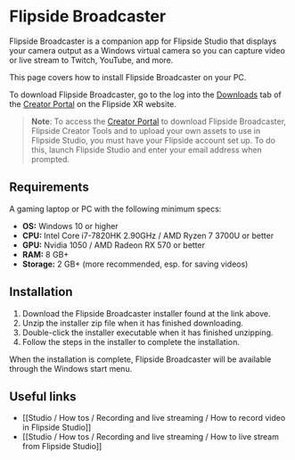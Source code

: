 # Flipside Broadcaster

Flipside Broadcaster is a companion app for Flipside Studio that displays your camera output as a Windows virtual camera so you can capture video or live stream to Twitch, YouTube, and more.

This page covers how to install Flipside Broadcaster on your PC.

To download Flipside Broadcaster, go to the log into the [Downloads](/downloads) tab of the [Creator Portal](https://www.flipsidexr.com/user) on the Flipside XR website.

> **Note**: To access the [Creator Portal](https://www.flipsidexr.com/user) to download Flipside Broadcaster, Flipside Creator Tools and to upload your own assets to use in Flipside Studio, you must have your Flipside account set up. To do this, launch Flipside Studio and enter your email address when prompted.  

## Requirements

A gaming laptop or PC with the following minimum specs:

- **OS:** Windows 10 or higher
- **CPU:** Intel Core i7-7820HK 2.90GHz / AMD Ryzen 7 3700U or better
- **GPU:** Nvidia 1050 / AMD Radeon RX 570 or better
- **RAM:** 8 GB+
- **Storage:** 2 GB+ (more recommended, esp. for saving videos)

## Installation

1. Download the Flipside Broadcaster installer found at the link above.
2. Unzip the installer zip file when it has finished downloading.
3. Double-click the installer executable when it has finished unzipping.
4. Follow the steps in the installer to complete the installation.

When the installation is complete, Flipside Broadcaster will be available through the Windows start menu.

## Useful links

- [[Studio / How tos / Recording and live streaming / How to record video in Flipside Studio]]
- [[Studio / How tos / Recording and live streaming / How to live stream from Flipside Studio]]
